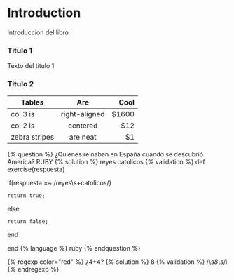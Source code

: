 # Introduction

Introduccion del libro

### Titulo 1

Texto del titulo 1

### Titulo 2

| Tables        | Are           | Cool  |
| ------------- |:-------------:| -----:|
| col 3 is      | right-aligned | $1600 |
| col 2 is      | centered      |   $12 |
| zebra stripes | are neat      |    $1 |


{% question %}
¿Quienes reinaban en España cuando se descubrió America? RUBY
{% solution %}
reyes catolicos
{% validation %}
def exercise(respuesta)

  if(respuesta =~ /reyes\s+catolicos/)

    return true;

  else

    return false;

  end

end
{% language %}
ruby
{% endquestion %}

{% regexp color="red" %}
¿4+4?
{% solution %}
8
{% validation %}
/\s*8\s*/i
{% endregexp %}
